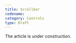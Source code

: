 ```yaml
---
title: Scrollbar
codename: 
category: Controls
type: Draft
---
```


The article is under construction. 